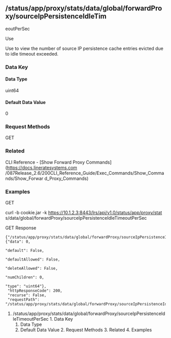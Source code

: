 ## /status/app/proxy/stats/data/global/forwardProxy/sourceIpPersistenceIdleTim
eoutPerSec

Use

Use to view the number of source IP persistence cache entries evicted due to
idle timeout exceeded.

### Data Key

#### Data Type

uint64

#### Default Data Value

0

### Request Methods

GET

### Related

CLI Reference - [Show Forward Proxy Commands](https://docs.lineratesystems.com
/087Release_2.6/200CLI_Reference_Guide/Exec_Commands/Show_Commands/Show_Forwar
d_Proxy_Commands)

### Examples

GET

curl -b cookie.jar -k https://10.1.2.3:8443/lrs/api/v1.0/status/app/proxy/stat
s/data/global/forwardProxy/sourceIpPersistenceIdleTimeoutPerSec

GET Response

    
    {"/status/app/proxy/stats/data/global/forwardProxy/sourceIpPersistenceIdleTimeoutPerSec": {"data": 0,
                                                                                                "default": False,
                                                                                                "defaultAllowed": False,
                                                                                                "deleteAllowed": False,
                                                                                                "numChildren": 0,
                                                                                                "type": "uint64"},
     "httpResponseCode": 200,
     "recurse": False,
     "requestPath": "/status/app/proxy/stats/data/global/forwardProxy/sourceIpPersistenceIdleTimeoutPerSec"}
    

  1. /status/app/proxy/stats/data/global/forwardProxy/sourceIpPersistenceIdleTimeoutPerSec
    1. Data Key
      1. Data Type
      2. Default Data Value
    2. Request Methods
    3. Related
    4. Examples

